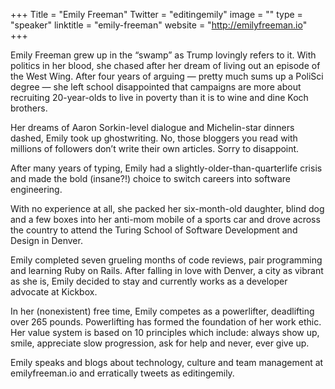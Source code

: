+++
Title = "Emily Freeman"
Twitter = "editingemily"
image = ""
type = "speaker"
linktitle = "emily-freeman"
website = "http://emilyfreeman.io"
+++

Emily Freeman grew up in the “swamp” as Trump lovingly refers to it. With politics in her blood, she chased after her dream of living out an episode of the West Wing. After four years of arguing — pretty much sums up a PoliSci degree — she left school disappointed that campaigns are more about recruiting 20-year-olds to live in poverty than it is to wine and dine Koch brothers.

Her dreams of Aaron Sorkin-level dialogue and Michelin-star dinners dashed, Emily took up ghostwriting. No, those bloggers you read with millions of followers don’t write their own articles. Sorry to disappoint.

After many years of typing, Emily had a slightly-older-than-quarterlife crisis and made the bold (insane?!) choice to switch careers into software engineering.

With no experience at all, she packed her six-month-old daughter, blind dog and a few boxes into her anti-mom mobile of a sports car and drove across the country to attend the Turing School of Software Development and Design in Denver.

Emily completed seven grueling months of code reviews, pair programming and learning Ruby on Rails. After falling in love with Denver, a city as vibrant as she is, Emily decided to stay and currently works as a developer advocate at Kickbox.

In her (nonexistent) free time, Emily competes as a powerlifter, deadlifting over 265 pounds. Powerlifting has formed the foundation of her work ethic. Her value system is based on 10 principles which include: always show up, smile, appreciate slow progression, ask for help and never, ever give up.

Emily speaks and blogs about technology, culture and team management at emilyfreeman.io and erratically tweets as editingemily.

